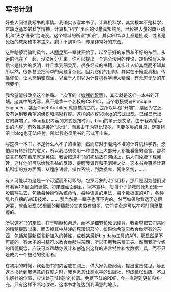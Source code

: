 　　 

## 写书计划

好些人问过我写书的事情。我确实该写本书了。计算机科学，其实根本不是科学，它缺乏基本的科学精神。计算机“科学”里面的少量真知灼见，已经被大量的商业动机和“天才语录”给淹没。这个领域的所谓“知识”，其实90%以上都是扯淡，或者是死板的教条和本本主义。剩下不到10%，却是非常好的东西。

这种瞎蒙混骗的风气，从[图灵](http://www.yinwang.org/blog-cn/2015/10/18/turing)那一辈就开始了，以至于好的东西和不好的东西，永远的混在了一起，没法区分开来。你可以提出一个完全没用的理论，却仍然有人相信它是伟大的发明，并且拿到图灵奖。很多经典的书籍，其实让人知其然而不知其所以然，很多甚至把简单的问题复杂化。因为它们的目的，其实在于掩盖真相，传播谬论，让人恐惧和糊涂，以至于人们以为计算机科学博大精深，有无穷无尽的东西要学。

我希望能够改变这个格局。上次写的《[编程的智慧](http://www.yinwang.org/blog-cn/2015/11/21/programming-philosophy/)》，其实就是这样一本书的开端。这其中的内容，真不是拿一个名校的CS PhD，当个教授或者Principle Engineer，甚至Chief Architect就能搞清楚的。之所以叫做“开端”，是因为它还没有达到我希望的组织和清晰程度。这样的内容以blog的形式出现，已经显示出它的弊端了。Blog组织内容的方式是按时间，blog的单元是文章。由于我希望写出的内容，有效性是接近“永恒”，而且由于内容比较多，需要多层的目录，逻辑组织上blog也无法应付。所以我必须用书的形式写出来。

写这样一本书，不是什么大不了的事情，然而它对于混沌不堪的计算机科学界，恐怕具有转折性的意义，所以我必须使用一种世界上大部分人都能看懂的语言。那种语言在现在看来就是英语。我会把这本书的初稿放在网络上，供人们免费下载阅读，这样他们可以给我有益的反馈，提醒我谬误和不清晰之处。这本书会覆盖计算机科学的方方面面，从程序语言，操作系统，到数据库，网络系统，……

有人可能以为这是一个可望而不可即的，包罗万象的宏伟目标，那只是因为他们没有看穿CS里面的迷雾。如果要面面俱到，照本宣科，把每个子领域的死知识都一股脑写进去，包括每种操作系统命令，每种语言的用法，每个数据库的API，各种乱七八糟的WEB技术，…… 那当然是一辈子也写不完的。然而如果你看透了这层迷雾，就会发现CS里面的精髓部分其实没有很多，它们完全是可以在短时间里掌握的。

所以这本书的定位，在于精髓和创造，而不是细节和死记硬背。我希望把它们共同的精髓提取出来，而去掉其中肤浅的死知识部分。如果你希望它教会你所有的东西，包括某最新语言新加入的特性，或者某最新big data工具的API，那显然是不可能的。有太多的书籍可以教会你那些东西，所以不用我来费工夫。然而我所介绍的精髓概念，应该可以帮助你设计和创造出这样的语言特性和大数据工具，而不只是成为一个被动的使用者。

在初期的时候，我会把书的内容放在网上，供大家免费阅读，提出宝贵意见。等到这本书达到我满意的程度之时，我也愿意让高水平的出版社，印成纸张出版。不过出版社的位置，应该处于“转载”的位置。免费下载的PDF，会一直得到更新和补充。只有这样不断地改进，这本书才能达到我满意的地步。
